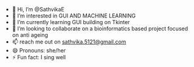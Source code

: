 - 👋 Hi, I’m @SathvikaE
- 👀 I’m interested in GUI AND MACHINE LEARNING
- 🌱 I’m currently learning GUI building on Tkinter
- 💞️ I’m looking to collaborate on a bioinformatics based project focused on anti ageing
- 📫 reach me out on sathvika.5121@gmail.com
- 😄 Pronouns: she/her
- ⚡ Fun fact: I sing well

<!---
SathvikaE/SathvikaE is a ✨ special ✨ repository because its `README.md` (this file) appears on your GitHub profile.
You can click the Preview link to take a look at your changes.
--->
